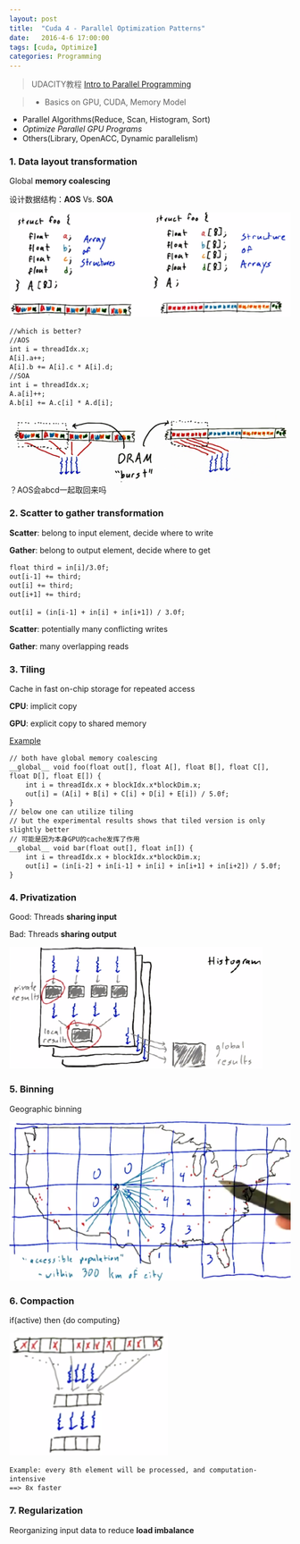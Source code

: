 ```yaml
---
layout: post
title:  "Cuda 4 - Parallel Optimization Patterns"
date:   2016-4-6 17:00:00
tags: [cuda, Optimize]
categories: Programming
---
```


> UDACITY教程 [Intro to Parallel Programming][link]

> * Basics on GPU, CUDA, Memory Model
 * Parallel Algorithms(Reduce, Scan, Histogram, Sort)
 * *Optimize Parallel GPU Programs*
 * Others(Library, OpenACC, Dynamic parallelism)

[link]: https://www.udacity.com/wiki/cs344

### 1. Data layout transformation
Global **memory coalescing**

设计数据结构：**AOS** Vs. **SOA**

![gpu-7-1](/res/gpu-7-1.png)

```
//which is better?
//AOS
int i = threadIdx.x;
A[i].a++;
A[i].b += A[i].c * A[i].d;
//SOA
int i = threadIdx.x;
A.a[i]++;
A.b[i] += A.c[i] * A.d[i];
```

![gpu-7-2](/res/gpu-7-2.png)
？AOS会abcd一起取回来吗

### 2. Scatter to gather transformation
**Scatter**: belong to input element, decide where to write

**Gather**: belong to output element, decide where to get

```
float third = in[i]/3.0f;
out[i-1] += third;
out[i] += third;
out[i+1] += third;

out[i] = (in[i-1] + in[i] + in[i+1]) / 3.0f;
```

**Scatter**: potentially many conflicting writes

**Gather**: many overlapping reads

### 3. Tiling
Cache in fast on-chip storage for repeated access

**CPU**: implicit copy

**GPU**: explicit copy to shared memory

[Example](https://github.com/wykvictor/cs344-udacity/blob/master/Lesson%20Code%20Snippets/Lesson%207%20Code%20Snippets/tiling/tiling.cu)

```
// both have global memory coalescing
__global__ void foo(float out[], float A[], float B[], float C[], float D[], float E[]) {
	int i = threadIdx.x + blockIdx.x*blockDim.x; 
	out[i] = (A[i] + B[i] + C[i] + D[i] + E[i]) / 5.0f;
}
// below one can utilize tiling
// but the experimental results shows that tiled version is only slightly better
// 可能是因为本身GPU的cache发挥了作用
__global__ void bar(float out[], float in[]) {
	int i = threadIdx.x + blockIdx.x*blockDim.x; 
	out[i] = (in[i-2] + in[i-1] + in[i] + in[i+1] + in[i+2]) / 5.0f;
}
```

### 4. Privatization 
Good: Threads **sharing input**

Bad: Threads **sharing output**

![gpu-privat](/res/gpu-privat.png)

### 5. Binning
Geographic binning

![gpu-binning](/res/gpu-binning.png)

### 6. Compaction
if(active) then {do computing}

![gpu-compact](/res/gpu-compact.png)

```
Example: every 8th element will be processed, and computation-intensive
==> 8x faster
```

### 7. Regularization
Reorganizing input data to reduce **load imbalance**